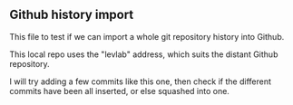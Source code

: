 ## Github history import

This file to test if we can import a whole git repository history into Github.

This local repo uses the "levlab" address, which suits the distant Github repository.

I will try adding a few commits like this one, then check if the different commits have been all inserted, or else squashed into one.
